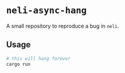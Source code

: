 # `neli-async-hang`

A small repository to reproduce a bug in `neli`.

## Usage

```bash
# this will hang forever
cargo run
```
